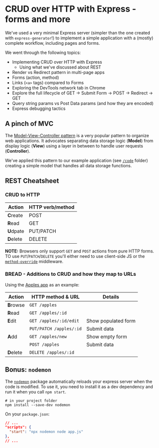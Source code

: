 # CRUD over HTTP with Express - forms and more

We've used a very minimal Express server (simpler than the one created with
`express-generator`!) to implement a simple application with a (mostly) complete
workflow, including pages and forms.

We went through the following topics:

* Implementing CRUD over HTTP with Express
  * Using what we've discussed about REST
* Render vs Redirect pattern in multi-page apps
* Forms (action, method)
* Links (`<a>` tags) compared to Forms
* Exploring the DevTools network tab in Chrome
* Explore the full lifecycle of GET -> Submit Form -> POST -> Redirect -> GET
* Query string params vs Post Data params (and how they are encoded)
* Express debugging tactics

## A pinch of MVC

The [Model-View-Controller
pattern](https://en.wikipedia.org/wiki/Model%E2%80%93view%E2%80%93controller) is
a very popular pattern to organize web applications. It advocates separating
data storage logic (**Model**) from display logic (**View**) using a layer in between to
handle user requests (**Controller**).

We've applied this pattern to our example application (see [`/code`](code)
folder) creating a simple model that handles all data storage functions.

## REST Cheatsheet

### CRUD to HTTP

| Action    | HTTP verb/method |
| --------- | ---------------- |
|**C**reate | POST             |
|**R**ead   | GET              |
|**U**dpate | PUT/PATCH        |
|**D**elete | DELETE           |

**NOTE:** Browsers only support `GET` and `POST` actions from pure HTTP forms. TO use `PUT`/`PATCH`/`DELETE` you'll either need to use client-side JS or the [`method-override`](http://expressjs.com/en/resources/middleware/method-override.html) middleware.

### BREAD - Additions to CRUD and how they map to URLs

Using the [Apples app](code) as an example:

| Action    | HTTP method & URL       | Details             |
| --------- | ----------------------- | ------------------- |
|**B**rowse | `GET /apples`           |                     |
|**R**ead   | `GET /apples/:id`       |                     |
|**E**dit   | `GET /apples/:id/edit`  | Show populated form |
|           | `PUT/PATCH /apples/:id` | Submit data         |
|**A**dd    | `GET /apples/new`       | Show empty form     |
|           | `POST /apples`          | Submit data         |
|**D**elete | `DELETE /apples/:id`    |                     |

## Bonus: `nodemon`

The [`nodemon`]() package automatically reloads your express server when the code is modified. To use it, you need to install it as a dev dependency and run it when you call `npm start`.

```
# in your project folder
npm install --save-dev nodemon
```

On your `package.json`:
```json
// ...
"scripts": {
  "start": "npx nodemon node app.js"
},
// ...
```